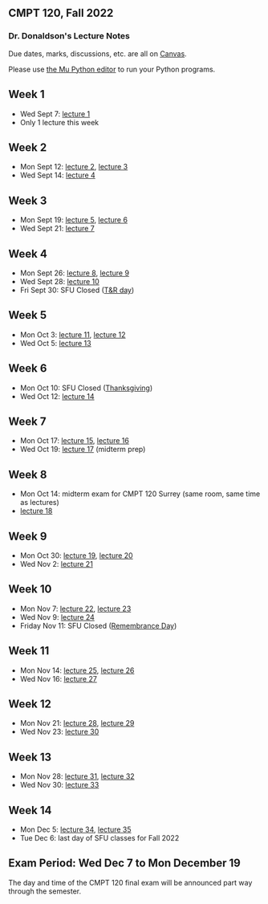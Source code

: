 ## CMPT 120, Fall 2022
### Dr. Donaldson's Lecture Notes

Due dates, marks, discussions, etc. are all on
[Canvas](https://canvas.sfu.ca/).

Please use [the Mu Python editor](https://codewith.mu/) to run your Python
programs.

## Week 1
- Wed Sept 7: [lecture 1](lectures/lecture1/lecture1notes.md)
- Only 1 lecture this week

## Week 2
- Mon Sept 12: [lecture 2](lectures/lecture2/lecture2notes.md),
               [lecture 3](lectures/lecture3/lecture3notes.md)
- Wed Sept 14: [lecture 4](lectures/lecture4/lecture4notes.md)

## Week 3
- Mon Sept 19: [lecture 5](lectures/lecture5/lecture5notes.md), 
               [lecture 6](lectures/lecture6/lecture6notes.md)
- Wed Sept 21: [lecture 7](lectures/lecture7/lecture7notes.md)

## Week 4
- Mon Sept 26: [lecture 8](lectures/lecture8/lecture8notes.md),
               [lecture 9](lectures/lecture9/lecture9notes.md)
- Wed Sept 28: [lecture 10](lectures/lecture10/lecture10notes.md)
- Fri Sept 30: SFU Closed ([T&R
  day](https://www.canada.ca/en/canadian-heritage/campaigns/national-day-truth-reconciliation.html))

## Week 5
- Mon Oct 3: [lecture 11](lectures/lecture11/lecture11notes.md), 
             [lecture 12](lectures/lecture12/lecture12notes.md)
- Wed Oct 5: [lecture 13](lectures/lecture13/lecture13notes.md)

## Week 6
- Mon Oct 10: SFU Closed
  ([Thanksgiving](https://en.wikipedia.org/wiki/Thanksgiving_(Canada)))
- Wed Oct 12: [lecture 14](lectures/lecture14/lecture14notes.md)

## Week 7
- Mon Oct 17: [lecture 15](lectures/lecture15/lecture15notes.md),
              [lecture 16](lectures/lecture16/lecture16notes.md)
- Wed Oct 19: [lecture 17](lectures/lecture17/lecture17notes.md) (midterm prep)

## Week 8
- Mon Oct 14: midterm exam for CMPT 120 Surrey (same room, same time as
  lectures)
- [lecture 18](lectures/lecture18/lecture18notes.md)

## Week 9
- Mon Oct 30: [lecture 19](lectures/lecture19/lecture19notes.md), 
              [lecture 20](lectures/lecture20/lecture20notes.md)
- Wed Nov 2:  [lecture 21](lectures/lecture21/lecture21notes.md)

## Week 10
- Mon Nov 7: [lecture 22](lectures/lecture22/lecture22notes.md), 
             [lecture 23](lectures/lecture23/lecture23notes.md)
- Wed Nov 9: [lecture 24](lectures/lecture24/lecture24notes.md)
- Friday Nov 11: SFU Closed ([Remembrance Day](https://en.wikipedia.org/wiki/Remembrance_Day))

## Week 11
- Mon Nov 14: [lecture 25](lectures/lecture25/lecture25notes.md), 
              [lecture 26](lectures/lecture26/lecture26notes.md)
- Wed Nov 16: [lecture 27](lectures/lecture27/lecture27notes.md)

## Week 12
- Mon Nov 21: [lecture 28](lectures/lecture28/lecture28notes.md), 
              [lecture 29](lectures/lecture29/lecture29notes.md)
- Wed Nov 23: [lecture 30](lectures/lecture30/lecture30notes.md)

## Week 13
- Mon Nov 28: [lecture 31](lectures/lecture31/lecture31notes.md), 
              [lecture 32](lectures/lecture32/lecture32notes.md)
- Wed Nov 30: [lecture 33](lectures/lecture33/lecture33notes.md)

## Week 14
- Mon Dec 5: [lecture 34](lectures/lecture34/lecture34notes.md), 
             [lecture 35](lectures/lecture35/lecture35notes.md)
- Tue Dec 6: last day of SFU classes for Fall 2022


## Exam Period: Wed Dec 7 to Mon December 19

The day and time of the CMPT 120 final exam will be announced part way through
the semester.
